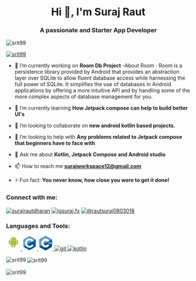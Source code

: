 <h1 align="center">Hi 👋, I'm Suraj Raut</h1>
<h3 align="center">A passionate and Starter App Developer</h3>

<p align="left"> <img src="https://komarev.com/ghpvc/?username=srit99&label=Profile%20views&color=0e75b6&style=flat" alt="srit99" /> </p>

<p align="left"> <a href="https://github.com/ryo-ma/github-profile-trophy"><img src="https://github-profile-trophy.vercel.app/?username=srit99" alt="srit99" /></a> </p>

- 🔭 I’m currently working on **Room Db Project**
-About Room : Room is a persistence library provided by Android that provides an abstraction layer over SQLite to allow fluent database access while harnessing the full power of SQLite. It simplifies the use of databases in Android applications by offering a more intuitive API and by handling some of the more complex aspects of database management for you.
- 🌱 I’m currently learning **How Jetpack compose can help to build better UI's**

- 👯 I’m looking to collaborate on **new android kotlin based projects.**

- 🤝 I’m looking to help with **Any problems related to Jetpack compose that beginners have to face with**

- 💬 Ask me about **Kotlin, Jetpack Compose and Android studio**

- 📫 How to reach me **surajworkspace12@gmail.com**

- ⚡ Fun fact: **You never know, how close you were to get it done!**

<h3 align="left">Connect with me:</h3>
<p align="left">
<a href="https://fb.com/surajrautdharan" target="blank"><img align="center" src="https://raw.githubusercontent.com/rahuldkjain/github-profile-readme-generator/master/src/images/icons/Social/facebook.svg" alt="surajrautdharan" height="30" width="40" /></a>
<a href="https://instagram.com/igsuraj.fx" target="blank"><img align="center" src="https://raw.githubusercontent.com/rahuldkjain/github-profile-readme-generator/master/src/images/icons/Social/instagram.svg" alt="igsuraj.fx" height="30" width="40" /></a>
<a href="https://www.hackerearth.com/@rautsuraj0803018" target="blank"><img align="center" src="https://raw.githubusercontent.com/rahuldkjain/github-profile-readme-generator/master/src/images/icons/Social/hackerearth.svg" alt="@rautsuraj0803018" height="30" width="40" /></a>
</p>

<h3 align="left">Languages and Tools:</h3>
<p align="left"> <a href="https://developer.android.com" target="_blank" rel="noreferrer"> <img src="https://raw.githubusercontent.com/devicons/devicon/master/icons/android/android-original-wordmark.svg" alt="android" width="40" height="40"/> </a> <a href="https://www.cprogramming.com/" target="_blank" rel="noreferrer"> <img src="https://raw.githubusercontent.com/devicons/devicon/master/icons/c/c-original.svg" alt="c" width="40" height="40"/> </a> <a href="https://www.w3schools.com/cpp/" target="_blank" rel="noreferrer"> <img src="https://raw.githubusercontent.com/devicons/devicon/master/icons/cplusplus/cplusplus-original.svg" alt="cplusplus" width="40" height="40"/> </a> <a href="https://git-scm.com/" target="_blank" rel="noreferrer"> <img src="https://www.vectorlogo.zone/logos/git-scm/git-scm-icon.svg" alt="git" width="40" height="40"/> </a> <a href="https://kotlinlang.org" target="_blank" rel="noreferrer"> <img src="https://www.vectorlogo.zone/logos/kotlinlang/kotlinlang-icon.svg" alt="kotlin" width="40" height="40"/> </a> </p>

<p><img align="left" src="https://github-readme-stats.vercel.app/api/top-langs?username=srit99&show_icons=true&locale=en&layout=compact" alt="srit99" /></p>

<p>&nbsp;<img align="center" src="https://github-readme-stats.vercel.app/api?username=srit99&show_icons=true&locale=en" alt="srit99" /></p>

<p><img align="center" src="https://github-readme-streak-stats.herokuapp.com/?user=srit99&" alt="srit99" /></p>

